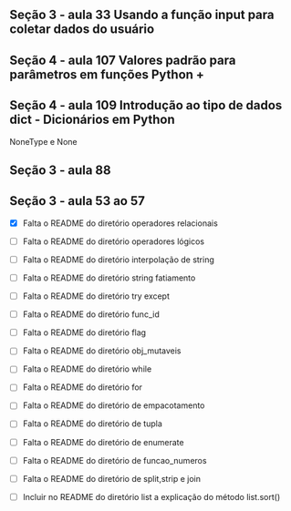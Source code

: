 ## Seção 3 - aula 33 Usando a função input para coletar dados do usuário


## Seção 4 - aula 107 Valores padrão para parâmetros em funções Python + 
## Seção 4 - aula 109  Introdução ao tipo de dados dict - Dicionários em Python
NoneType e None

## Seção 3 - aula 88
## Seção 3 - aula 53 ao 57

- [x] Falta o README do diretório operadores relacionais
- [ ] Falta o README do diretório operadores lógicos
- [ ] Falta o README do diretório interpolação de string
- [ ] Falta o README do diretório string fatiamento
- [ ] Falta o README do diretório try except
- [ ] Falta o README do diretório func_id
- [ ] Falta o README do diretório flag
- [ ] Falta o README do diretório obj_mutaveis
- [ ] Falta o README do diretório while
- [ ] Falta o README do diretório for
- [ ] Falta o README do diretório de empacotamento
- [ ] Falta o README do diretório de tupla
- [ ] Falta o README do diretório de enumerate
- [ ] Falta o README do diretório de funcao_numeros
- [ ] Falta o README do diretório de split,strip e join
- [ ] Incluir no README do diretório list a explicação do método list.sort()













